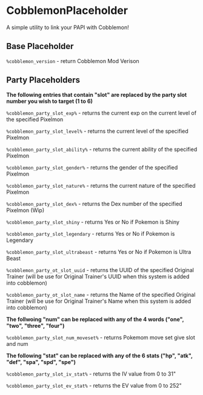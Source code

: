 # CobblemonPlaceholder
A simple utility to link your PAPI with Cobblemon!

## Base Placeholder

```%cobblemon_version``` - return Cobblemon Mod Verison

## Party Placeholders

**The following entries that contain "slot" are replaced by the party slot number you wish to target (1 to 6)**

```%cobblemon_party_slot_exp%``` - returns the current exp on the current level of the specified Pixelmon

```%cobblemon_party_slot_level%``` - returns the current level of the specified Pixelmon

```%cobblemon_party_slot_ability%``` - returns the current ability of the specified Pixelmon

```%cobblemon_party_slot_gender%``` - returns the gender of the specified Pixelmon

```%cobblemon_party_slot_nature%``` - returns the current nature of the specified Pixelmon

```%cobblemon_party_slot_dex%``` - returns the Dex number of the specified Pixelmon (Wip)

```%cobblemon_party_slot_shiny``` - returns Yes or No if Pokemon is Shiny

```%cobblemon_party_slot_legendary``` - returns Yes or No if Pokemon is Legendary

```%cobblemon_party_slot_ultrabeast``` - returns Yes or No if Pokemon is Ultra Beast

```%cobblemon_party_ot_slot_uuid``` - returns the UUID of the specified Original Trainer (will be use for Original Trainer's UUID when this system is added into cobblemon) 

```%cobblemon_party_ot_slot_name``` - returns the Name of the specified Original Trainer (will be use for Original Trainer's Name when this system is added into cobblemon)

**The follwoing "num" can be replaced with any of the 4 words ("one", "two", "three", "four")**

```%cobblemon_party_slot_num_moveset%``` - returns Pokemom move set give slot and num

**The following "stat" can be replaced with any of the 6 stats ("hp", "atk", "def", "spa", "spd", "spe")**

```%cobblemon_party_slot_iv_stat%``` - returns the IV value from 0 to 31"

```%cobblemon_party_slot_ev_stat%``` - returns the EV value from 0 to 252"


